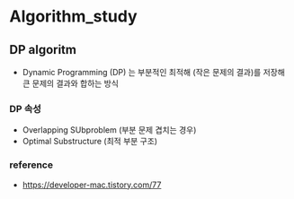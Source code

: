 # Algorithm_study
## DP algoritm

- Dynamic Programming (DP) 는 부분적인 최적해 (작은 문제의 결과)를 저장해 큰 문제의 결과와 합하는 방식

### DP 속성
- Overlapping SUbproblem (부분 문제 겹치는 경우)
- Optimal Substructure (최적 부분 구조)


### reference
- https://developer-mac.tistory.com/77
